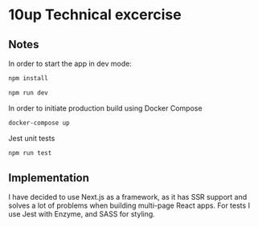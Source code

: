 # 10up Technical excercise

## Notes

In order to start the app in dev mode:

```bash
npm install
```

```bash
npm run dev
```

In order to initiate production build using Docker Compose

```bash
docker-compose up
```

Jest unit tests

```bash
npm run test
```

## Implementation

I have decided to use Next.js as a framework, as it has SSR support and solves a lot of problems when building multi-page React apps. For tests I use Jest with Enzyme, and SASS for styling.  